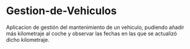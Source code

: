 # Gestion-de-Vehiculos
Aplicacion de gestión del mantenimiento de un vehiculo, pudiendo añadir más kilometraje al coche y observar las fechas en las que se actualizó dicho kilometraje.

